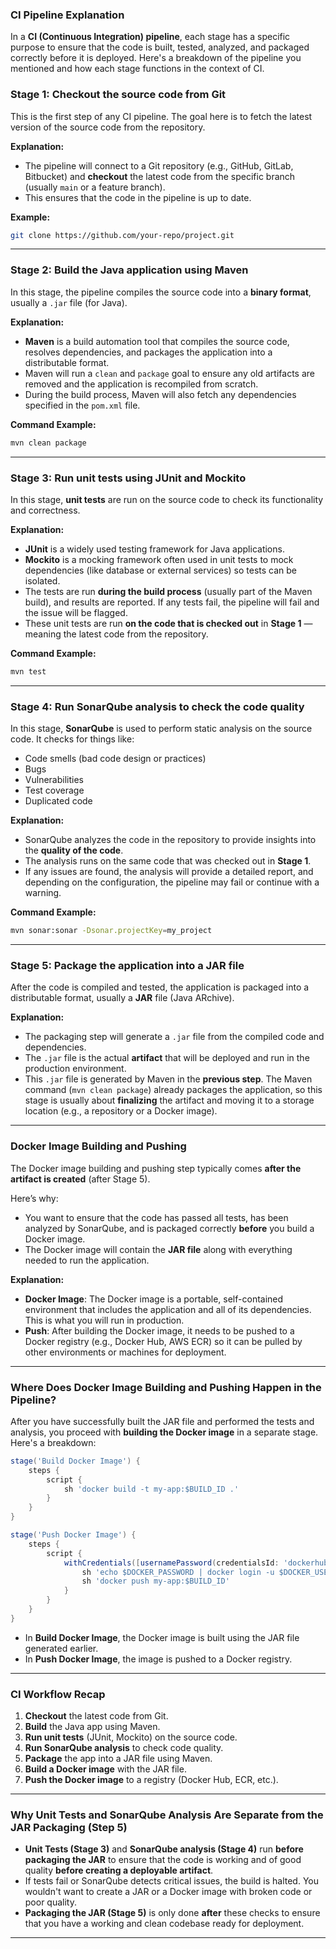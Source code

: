 ### CI Pipeline Explanation

In a **CI (Continuous Integration) pipeline**, each stage has a specific purpose to ensure that the code is built, tested, analyzed, and packaged correctly before it is deployed. Here's a breakdown of the pipeline you mentioned and how each stage functions in the context of CI.

### **Stage 1: Checkout the source code from Git**
This is the first step of any CI pipeline. The goal here is to fetch the latest version of the source code from the repository.

**Explanation:**
- The pipeline will connect to a Git repository (e.g., GitHub, GitLab, Bitbucket) and **checkout** the latest code from the specific branch (usually `main` or a feature branch).
- This ensures that the code in the pipeline is up to date.

**Example:**
```bash
git clone https://github.com/your-repo/project.git
```

---

### **Stage 2: Build the Java application using Maven**
In this stage, the pipeline compiles the source code into a **binary format**, usually a `.jar` file (for Java).

**Explanation:**
- **Maven** is a build automation tool that compiles the source code, resolves dependencies, and packages the application into a distributable format.
- Maven will run a `clean` and `package` goal to ensure any old artifacts are removed and the application is recompiled from scratch.
- During the build process, Maven will also fetch any dependencies specified in the `pom.xml` file.

**Command Example:**
```bash
mvn clean package
```

---

### **Stage 3: Run unit tests using JUnit and Mockito**
In this stage, **unit tests** are run on the source code to check its functionality and correctness.

**Explanation:**
- **JUnit** is a widely used testing framework for Java applications.
- **Mockito** is a mocking framework often used in unit tests to mock dependencies (like database or external services) so tests can be isolated.
- The tests are run **during the build process** (usually part of the Maven build), and results are reported. If any tests fail, the pipeline will fail and the issue will be flagged.
- These unit tests are run **on the code that is checked out** in **Stage 1** — meaning the latest code from the repository.

**Command Example:**
```bash
mvn test
```

---

### **Stage 4: Run SonarQube analysis to check the code quality**
In this stage, **SonarQube** is used to perform static analysis on the source code. It checks for things like:
- Code smells (bad code design or practices)
- Bugs
- Vulnerabilities
- Test coverage
- Duplicated code

**Explanation:**
- SonarQube analyzes the code in the repository to provide insights into the **quality of the code**.
- The analysis runs on the same code that was checked out in **Stage 1**.
- If any issues are found, the analysis will provide a detailed report, and depending on the configuration, the pipeline may fail or continue with a warning.

**Command Example:**
```bash
mvn sonar:sonar -Dsonar.projectKey=my_project
```

---

### **Stage 5: Package the application into a JAR file**
After the code is compiled and tested, the application is packaged into a distributable format, usually a **JAR** file (Java ARchive).

**Explanation:**
- The packaging step will generate a `.jar` file from the compiled code and dependencies.
- The `.jar` file is the actual **artifact** that will be deployed and run in the production environment.
- This `.jar` file is generated by Maven in the **previous step**. The Maven command (`mvn clean package`) already packages the application, so this stage is usually about **finalizing** the artifact and moving it to a storage location (e.g., a repository or a Docker image).

---

### **Docker Image Building and Pushing**
The Docker image building and pushing step typically comes **after the artifact is created** (after Stage 5). 

Here’s why:
- You want to ensure that the code has passed all tests, has been analyzed by SonarQube, and is packaged correctly **before** you build a Docker image.
- The Docker image will contain the **JAR file** along with everything needed to run the application.

**Explanation:**
- **Docker Image**: The Docker image is a portable, self-contained environment that includes the application and all of its dependencies. This is what you will run in production.
- **Push**: After building the Docker image, it needs to be pushed to a Docker registry (e.g., Docker Hub, AWS ECR) so it can be pulled by other environments or machines for deployment.

---

### **Where Does Docker Image Building and Pushing Happen in the Pipeline?**

After you have successfully built the JAR file and performed the tests and analysis, you proceed with **building the Docker image** in a separate stage. Here's a breakdown:

```groovy
stage('Build Docker Image') {
    steps {
        script {
            sh 'docker build -t my-app:$BUILD_ID .'
        }
    }
}

stage('Push Docker Image') {
    steps {
        script {
            withCredentials([usernamePassword(credentialsId: 'dockerhub-credentials-id', usernameVariable: 'DOCKER_USERNAME', passwordVariable: 'DOCKER_PASSWORD')]) {
                sh 'echo $DOCKER_PASSWORD | docker login -u $DOCKER_USERNAME --password-stdin'
                sh 'docker push my-app:$BUILD_ID'
            }
        }
    }
}
```

- In **Build Docker Image**, the Docker image is built using the JAR file generated earlier.
- In **Push Docker Image**, the image is pushed to a Docker registry.

---

### **CI Workflow Recap**

1. **Checkout** the latest code from Git.
2. **Build** the Java app using Maven.
3. **Run unit tests** (JUnit, Mockito) on the source code.
4. **Run SonarQube analysis** to check code quality.
5. **Package** the app into a JAR file using Maven.
6. **Build a Docker image** with the JAR file.
7. **Push the Docker image** to a registry (Docker Hub, ECR, etc.).

---

### **Why Unit Tests and SonarQube Analysis Are Separate from the JAR Packaging (Step 5)**

- **Unit Tests (Stage 3)** and **SonarQube analysis (Stage 4)** run **before packaging the JAR** to ensure that the code is working and of good quality **before creating a deployable artifact**.
- If tests fail or SonarQube detects critical issues, the build is halted. You wouldn't want to create a JAR or a Docker image with broken code or poor quality.
- **Packaging the JAR (Stage 5)** is only done **after** these checks to ensure that you have a working and clean codebase ready for deployment.

---
